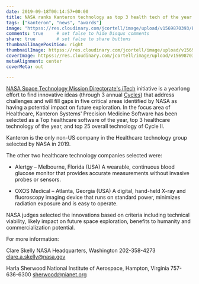 ```yaml
---
date: 2019-09-18T00:14:57+00:00
title: NASA ranks Kanteron technology as top 3 health tech of the year and top software
tags: ["kanteron", "news", "awards"]
image: "httpss://res.cloudinary.com/jcortell/image/upload/v1569870393/Events/NASA-iTech-Cycle-II-semifinalist-logo-RGB.png"
comments: true     # set false to hide Disqus comments  
share: true        # set false to share buttons
thumbnailImagePosition: right
thumbnailImage: httpss://res.cloudinary.com/jcortell/image/upload/v1569870393/Events/NASA-iTech-Cycle-II-semifinalist-logo-RGB.png
coverImage: httpss://res.cloudinary.com/jcortell/image/upload/v1569870393/Events/NASA-iTech-Cycle-II-semifinalist-logo-RGB.png
metaAlignment: center
coverMeta: out

---
```


[NASA Space Technology Mission Directorate's iTech](httpss://www.nasa.gov/directorates/spacetech/itech) initiative is a yearlong effort to find innovative ideas (through 3 annual [Cycles](httpss://www.nasaitech.com/focus-areas)) that address challenges and will fill gaps in five critical areas identified by NASA as having a potential impact on future exploration. In the focus area of Healthcare, Kanteron Systems' Precision Medicine Software has been selected as a Top healthcare software of the year, top 3 healthcare technology of the year, and top 25 overall technology of Cycle II.

<!--more-->

Kanteron is the only non-US company in the Healthcare technology group selected by NASA in 2019.

The other two healthcare technology companies selected were:

* Alertgy – Melbourne, Florida (USA)
A wearable, continuous blood glucose monitor that provides accurate measurements without invasive probes or sensors.

* OXOS Medical – Atlanta, Georgia (USA)
A digital, hand-held X-ray and fluoroscopy imaging device that runs on standard power, minimizes radiation exposure and is easy to operate.

NASA judges selected the innovations based on criteria including technical viability, likely impact on future space exploration, benefits to humanity and commercialization potential.

For more information:

Clare Skelly
NASA Headquarters, Washington
202-358-4273
clare.a.skelly@nasa.gov

Harla Sherwood
National Institute of Aerospace, Hampton, Virginia
757-636-6300
sherwood@nianet.org
